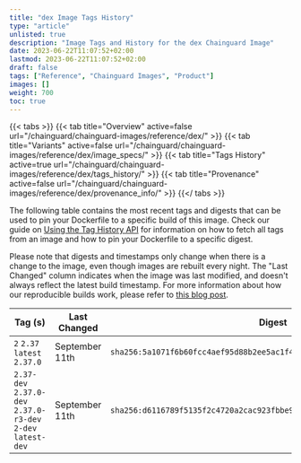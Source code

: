 ```yaml
---
title: "dex Image Tags History"
type: "article"
unlisted: true
description: "Image Tags and History for the dex Chainguard Image"
date: 2023-06-22T11:07:52+02:00
lastmod: 2023-06-22T11:07:52+02:00
draft: false
tags: ["Reference", "Chainguard Images", "Product"]
images: []
weight: 700
toc: true
---
```


{{< tabs >}}
{{< tab title="Overview" active=false url="/chainguard/chainguard-images/reference/dex/" >}}
{{< tab title="Variants" active=false url="/chainguard/chainguard-images/reference/dex/image_specs/" >}}
{{< tab title="Tags History" active=true url="/chainguard/chainguard-images/reference/dex/tags_history/" >}}
{{< tab title="Provenance" active=false url="/chainguard/chainguard-images/reference/dex/provenance_info/" >}}
{{</ tabs >}}

The following table contains the most recent tags and digests that can be used to pin your Dockerfile to a specific build of this image. Check our guide on [Using the Tag History API](/chainguard/chainguard-images/using-the-tag-history-api/) for information on how to fetch all tags from an image and how to pin your Dockerfile to a specific digest.

Please note that digests and timestamps only change when there is a change to the image, even though images are rebuilt every night. The "Last Changed" column indicates when the image was last modified, and doesn't always reflect the latest build timestamp. For more information about how our reproducible builds work, please refer to [this blog post](https://www.chainguard.dev/unchained/reproducing-chainguards-reproducible-image-builds).

| Tag (s)                                                       | Last Changed   | Digest                                                                    |
|---------------------------------------------------------------|----------------|---------------------------------------------------------------------------|
|  `2` `2.37` `latest` `2.37.0`                                 | September 11th | `sha256:5a1071f6b60fcc4aef95d88b2ee5ac1f4db65e1dfd0c47face5f4bf9fa6aed24` |
|  `2.37-dev` `2.37.0-dev` `2.37.0-r3-dev` `2-dev` `latest-dev` | September 11th | `sha256:d6116789f5135f2c4720a2cac923fbbe9018e43487fd0248310eb4c95d0c06ef` |

